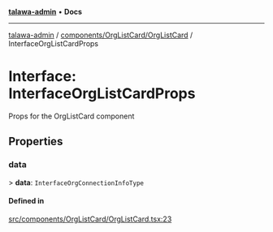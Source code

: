[**talawa-admin**](../../../../README.md) • **Docs**

***

[talawa-admin](../../../../modules.md) / [components/OrgListCard/OrgListCard](../README.md) / InterfaceOrgListCardProps

# Interface: InterfaceOrgListCardProps

Props for the OrgListCard component

## Properties

### data

\> **data**: `InterfaceOrgConnectionInfoType`

#### Defined in

[src/components/OrgListCard/OrgListCard.tsx:23](https://github.com/PalisadoesFoundation/talawa-admin/blob/084ac7e92dede9766b77e75cf296f40165965140/src/components/OrgListCard/OrgListCard.tsx#L23)
